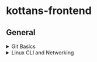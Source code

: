 # kottans-frontend

## General
<details><summary>Git Basics</summary>
  <h3>Coursera Introduction to Git and GitHub</h3>
<details><summary>Week 1</summary>
  <img src="https://github.com/kryvoshei/kottans-frontend/blob/main/task_git_basics/coursera-git-week-1.png">
  </details>
  <details><summary>Week 2</summary>
  <img src="https://github.com/kryvoshei/kottans-frontend/blob/main/task_git_basics/coursera-git-week-2.png">
  </details>
  
**Things new to me:**
I have used before a few commands, such as ***git add***, ***git commit***, ***git push***, ***git clone***, ***git status***, ***git merge*** so many things were actually new. They definitely should be put into practice as much as possible to solidify knowledge.

**What struck me:**
The anatomy of a commit message was a complete discovery. So, I know now that a commit message is generally broken up into a few sections. The first line is usually kept to about 50 characters or less. The line contains a short description of what the commit changes are about. After the first line, comes an empty line, and the rest of the text is usually kept under 72 characters.

**Things to be used in the future:**
- git rm - deletes or removes a file;
- git reset - basically resets the repo, throwing away some changes;
- git commit --amend - is used to make changes to commits after-the-fact, which can be useful for making notes about a given commit;
- git revert - makes a new commit which effectively rolls back a previous commit.

<h3> learngitbranching.js.org</h3>
<details><summary>Introduction Sequence</summary>
  <img src="https://github.com/kryvoshei/kottans-frontend/blob/main/task_git_basics/introduction-sequence.png">
  </details>
  <details><summary>Push and Pull</summary>
  <img src="https://github.com/kryvoshei/kottans-frontend/blob/main/task_git_basics/push-pull.png">
  </details>
  
**Things new to me:**
Introduction to git commits was quite simple. But it never hurts to repeat the information.

**What struck me:**
Practicing how to fetch data from a remote repository with the command ***git fetch*** was valuable.

**Things to be used in the future:**
All the commands from this part of https://learngitbranching.js.org/ (namely, git push, git pull, git fetch, etc.) can be used in the workflow. 
</details>
<details><summary>Linux CLI and Networking</summary>
  <details><summary><h3>Linux Survival (4 modules)</h3></summary>
  <img src="https://github.com/kryvoshei/kottans-frontend/blob/main/task_linux_cli/linux-quiz-1.png">
  <img src="https://github.com/kryvoshei/kottans-frontend/blob/main/task_linux_cli/linux-quiz-2.png">
  <img src="https://github.com/kryvoshei/kottans-frontend/blob/main/task_linux_cli/linux-quiz-3.png">
  <img src="https://github.com/kryvoshei/kottans-frontend/blob/main/task_linux_cli/linux-quiz-4.png">
  
**Things new to me:**
I have used before a few commands, such as ***git add***, ***git commit***, ***git push***, ***git clone***, ***git status***, ***git merge*** so many things were actually new. They definitely should be put into practice as much as possible to solidify knowledge.

**What struck me:**
The anatomy of a commit message was a complete discovery. So, I know now that a commit message is generally broken up into a few sections. The first line is usually kept to about 50 characters or less. The line contains a short description of what the commit changes are about. After the first line, comes an empty line, and the rest of the text is usually kept under 72 characters.

**Things to be used in the future:**
  </details>
  

